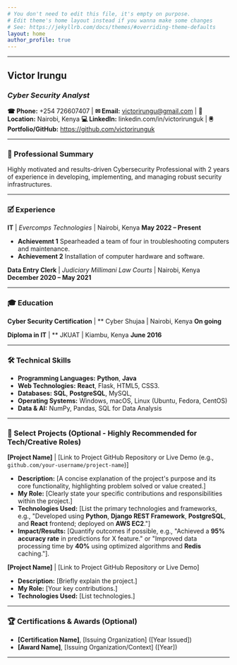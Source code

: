 ```yaml
---
# You don't need to edit this file, it's empty on purpose.
# Edit theme's home layout instead if you wanna make some changes
# See: https://jekyllrb.com/docs/themes/#overriding-theme-defaults
layout: home
author_profile: true
---
```

---
## **Victor Irungu**
### *Cyber Security Analyst*

**&#x260E; Phone:** +254 726607407 | **&#x2709; Email:** victorirungu@gmail.com | **&#x1F4CD; Location:** Nairobi, Kenya
**&#x1F4BB; LinkedIn:** linkedin.com/in/victorirunguk | **&#x1F5B2; Portfolio/GitHub:** https://github.com/victorirunguk

---

### **&#x1F4BC; Professional Summary**

Highly motivated and results-driven Cybersecurity Professional with 2 years of experience in developing, implementing, and managing robust security infrastructures. 

---

### **&#x1F5F9; Experience**

**IT** | *Evercomps Technologies* | Nairobi, Kenya
**May 2022 – Present**
* **Achievemnt 1** Spearheaded a team of four in troubleshooting computers and maintenance. 
* **Achievement 2** Installation of computer hardware and software. 

**Data Entry Clerk** | *Judiciary Millimani Law Courts* | Nairobi, Kenya
**December 2020 – May 2021**

---

### **&#x1F393; Education**

**Cyber Security Certification** | **
Cyber Shujaa | Nairobi, Kenya
**On going**

**Diploma in IT** | **
JKUAT | Kiambu, Kenya
**June 2016** 

---

### **&#x1F6E0; Technical Skills**

* **Programming Languages:** **Python**, **Java**
* **Web Technologies:** **React**, Flask, HTML5, CSS3.
* **Databases:** **SQL**, **PostgreSQL**, MySQL, 
* **Operating Systems:** Windows, macOS, Linux (Ubuntu, Fedora, CentOS)
* **Data & AI:** NumPy, Pandas, SQL for Data Analysis

---

### **&#x1F4C1; Select Projects (Optional - Highly Recommended for Tech/Creative Roles)**

**[Project Name]** | [Link to Project GitHub Repository or Live Demo (e.g., `github.com/your-username/project-name`)]
* **Description:** [A concise explanation of the project's purpose and its core functionality, highlighting problem solved or value created.]
* **My Role:** [Clearly state your specific contributions and responsibilities within the project.]
* **Technologies Used:** [List the primary technologies and frameworks, e.g., "Developed using **Python**, **Django REST Framework**, **PostgreSQL**, and **React** frontend; deployed on **AWS EC2**."]
* **Impact/Results:** [Quantify outcomes if possible, e.g., "Achieved a **95% accuracy rate** in predictions for X feature." or "Improved data processing time by **40%** using optimized algorithms and **Redis** caching."].

**[Project Name]** | [Link to Project GitHub Repository or Live Demo]
* **Description:** [Briefly explain the project.]
* **My Role:** [Your key contributions.]
* **Technologies Used:** [List technologies.]

---

### **&#x1F3C6; Certifications & Awards (Optional)**

* **[Certification Name]**, [Issuing Organization] ([Year Issued])
* **[Award Name]**, [Issuing Organization/Context] ([Year])

---
